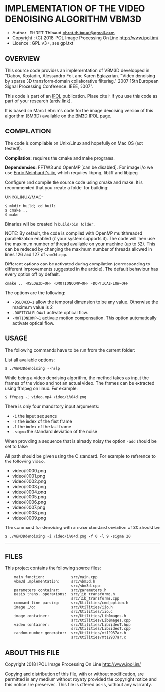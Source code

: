 IMPLEMENTATION OF THE VIDEO DENOISING ALGORITHM VBM3D
=====================================================

* Author    : EHRET Thibaud <ehret.thibaud@gmail.com>
* Copyright : (C) 2018 IPOL Image Processing On Line http://www.ipol.im/
* Licence   : GPL v3+, see gpl.txt

OVERVIEW
--------

This source code provides an implementation of VBM3D developped in "Dabov, Kostadin,
Alessandro Foi, and Karen Egiazarian. "Video denoising by sparse 3D transform-domain
collaborative filtering." 2007 15th European Signal Processing Conference. IEEE, 2007".

This code is part of an [IPOL](http://www.ipol.im/) publication. Plase cite it
if you use this code as part of your research ([arxiv link](https://arxiv.org/abs/2001.01802)).

It is based on Marc Lebrun's code for the image denoising version of this algorithm (BM3D)
available on [the BM3D IPOL page](http://www.ipol.im/pub/art/2012/l-bm3d/).

COMPILATION
-----------

The code is compilable on Unix/Linux and hopefully on Mac OS (not tested!). 

**Compilation:** requires the cmake and make programs.

**Dependencies:** FFTW3 and OpenMP [can be disabled]. 
For image i/o we use [Enric Meinhardt's iio](https://github.com/mnhrdt/iio),
which requires libpng, libtiff and libjpeg.
 
Configure and compile the source code using cmake and make.  It is recommended
that you create a folder for building:

UNIX/LINUX/MAC:
```
$ mkdir build; cd build
$ cmake ..
$ make
```

Binaries will be created in `build/bin folder`.

NOTE: By default, the code is compiled with OpenMP multithreaded
parallelization enabled (if your system supports it). 
The code will then use the maximum number of thread available on your machine (up to 32). 
This can be reduced by changing the maximum number of threads allowed in lines 126 and 127 
of `vbm3d.cpp`.

Different options can be activated during compilation (corresponding to different improvements
suggested in the article). The default behaviour has every option off by default.
```
cmake .. -DSLOW3D=OFF -DMOTIONCOMP=OFF -DOPTICALFLOW=OFF
```

The options are the following:
* `-DSLOW3D=1` allow the temporal dimension to be any value. Otherwise the maximum value is 2
* `-DOPTICALFLOW=1` activate optical flow.
* `-MOTIONCOMP=1` activate motion compensation. This option automatically activate optical flow.

USAGE
-----

The following commands have to be run from the current folder:

List all available options:</br>
```
$ ./VBM3Ddenoising --help
```

While being a video denoising algorithm, the method takes as input the frames of the video 
and not an actual video. The frames can be extracted using ffmpeg on linux. For example: 
```
$ ffmpeg -i video.mp4 video/i%04d.png
```

There is only four mandatory input arguments:
* `-i` the input sequence
* `-f` the index of the first frame
* `-l` the index of the last frame
* `-sigma` the standard deviation of the noise

When providing a sequence that is already noisy the option `-add` should be set to false.

All path should be given using the C standard. For example to reference to the following video:
* video/i0000.png
* video/i0001.png
* video/i0002.png
* video/i0003.png
* video/i0004.png
* video/i0005.png
* video/i0006.png
* video/i0007.png
* video/i0008.png
* video/i0009.png

The command for denoising with a noise standard deviation of 20 should be 
```
$ ./VBM3Ddenoising -i video/i%04d.png -f 0 -l 9 -sigma 20
```

-----

FILES
-----

This project contains the following source files:
```
	main function:            src/main.cpp
	vbm3d implementation:     src/vbm3d.h
	                          src/vbm3d.cpp
	parameters container:     src/parameters.h
	Basis trans. operations:  src/lib_transforms.h
	                          src/lib_transforms.cpp
	command line parsing:     src/Utilities/cmd_option.h
	image i/o:                src/Utilities/iio.h
	                          src/Utilities/iio.c
	image container:          src/Utilities/LibImages.h
	                          src/Utilities/LibImages.cpp
	video container:          src/Utilities/LibVideoT.hpp
	                          src/Utilities/LibVideoT.cpp
	random number generator:  src/Utilities/mt19937ar.h
	                          src/Utilities/mt19937ar.c
```

ABOUT THIS FILE
---------------

Copyright 2018 IPOL Image Processing On Line http://www.ipol.im/

Copying and distribution of this file, with or without modification,
are permitted in any medium without royalty provided the copyright
notice and this notice are preserved.  This file is offered as-is,
without any warranty.
